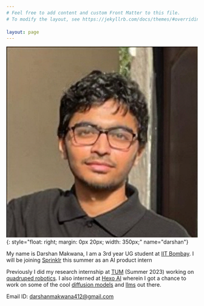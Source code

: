```yaml
---
# Feel free to add content and custom Front Matter to this file.
# To modify the layout, see https://jekyllrb.com/docs/themes/#overriding-theme-defaults

layout: page
---
```


![Darshan Makwana](./img/people/darshan.png){: style="float: right; margin: 0px 20px; width: 350px;" name="darshan"}

My name is Darshan Makwana, I am a 3rd year UG student at [IIT Bombay](https://en.wikipedia.org/wiki/IIT_Bombay). I will be joining [Sprinklr](https://www.sprinklr.com/) this summer as an AI product intern

Previously I did my research internship at [TUM](https://www.tum.de/en/) (Summer 2023) working on [quadruped robotics](https://www.notion.so/System-Identification-and-Model-Based-Deep-Reinforcement-Learning-for-Agile-and-Robust-Quadruped-Rob-d64a6f1dd4434a18b57f3c60cdb16fe3?pvs=4). I also interned at [Hexo AI](https://www.hexo.ai/) wherein I got a chance to work on some of the cool [diffusion models](https://en.wikipedia.org/wiki/Diffusion_model#:~:text=A%20diffusion%20model%20consists%20of,distribution%20of%20a%20given%20dataset.) and [llms](https://en.wikipedia.org/wiki/Large_language_model) out there. 

Email ID: [darshanmakwana412@gmail.com](darshanmakwana412@gmail.com)